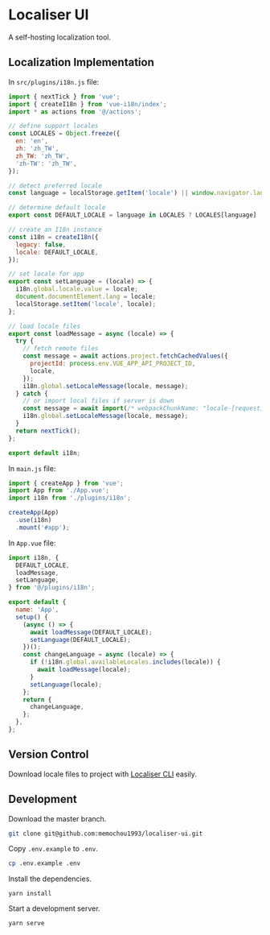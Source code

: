 # Localiser UI

A self-hosting localization tool.

## Localization Implementation

In `src/plugins/i18n.js` file:

```javascript
import { nextTick } from 'vue';
import { createI18n } from 'vue-i18n/index';
import * as actions from '@/actions';

// define support locales
const LOCALES = Object.freeze({
  en: 'en',
  zh: 'zh_TW',
  zh_TW: 'zh_TW',
  'zh-TW': 'zh_TW',
});

// detect preferred locale
const language = localStorage.getItem('locale') || window.navigator.language;

// determine default locale
export const DEFAULT_LOCALE = language in LOCALES ? LOCALES[language] : LOCALES.en;

// create an I18n instance
const i18n = createI18n({
  legacy: false,
  locale: DEFAULT_LOCALE,
});

// set locale for app
export const setLanguage = (locale) => {
  i18n.global.locale.value = locale;
  document.documentElement.lang = locale;
  localStorage.setItem('locale', locale);
};

// load locale files
export const loadMessage = async (locale) => {
  try {
    // fetch remote files
    const message = await actions.project.fetchCachedValues({
      projectId: process.env.VUE_APP_API_PROJECT_ID,
      locale,
    });
    i18n.global.setLocaleMessage(locale, message);
  } catch {
    // or import local files if server is down
    const message = await import(/* webpackChunkName: "locale-[request]" */ `@/assets/lang/${locale}.json`);
    i18n.global.setLocaleMessage(locale, message);
  }
  return nextTick();
};

export default i18n;
```

In `main.js` file:

```javascript
import { createApp } from 'vue';
import App from './App.vue';
import i18n from './plugins/i18n';

createApp(App)
  .use(i18n)
  .mount('#app');
```

In `App.vue` file:

```javascript
import i18n, {
  DEFAULT_LOCALE,
  loadMessage,
  setLanguage,
} from '@/plugins/i18n';

export default {
  name: 'App',
  setup() {
    (async () => {
      await loadMessage(DEFAULT_LOCALE);
      setLanguage(DEFAULT_LOCALE);
    })();
    const changeLanguage = async (locale) => {
      if (!i18n.global.availableLocales.includes(locale)) {
        await loadMessage(locale);
      }
      setLanguage(locale);
    };
    return {
      changeLanguage,
    };
  },
};
```

## Version Control

Download locale files to project with [Localiser CLI](https://github.com/memochou1993/localiser-cli) easily.

## Development

Download the master branch.

```BASH
git clone git@github.com:memochou1993/localiser-ui.git
```

Copy `.env.example` to `.env`.

```BASH
cp .env.example .env
```

Install the dependencies.

```
yarn install
```

Start a development server.

```
yarn serve
```
